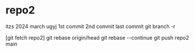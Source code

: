 # repo2
itzs 2024 march
ugyj
1st commit
2nd commit
last commit
git branch -r

[git fetch repo2]
git rebase origin/head
git rebase --continue
git push repo2 main

